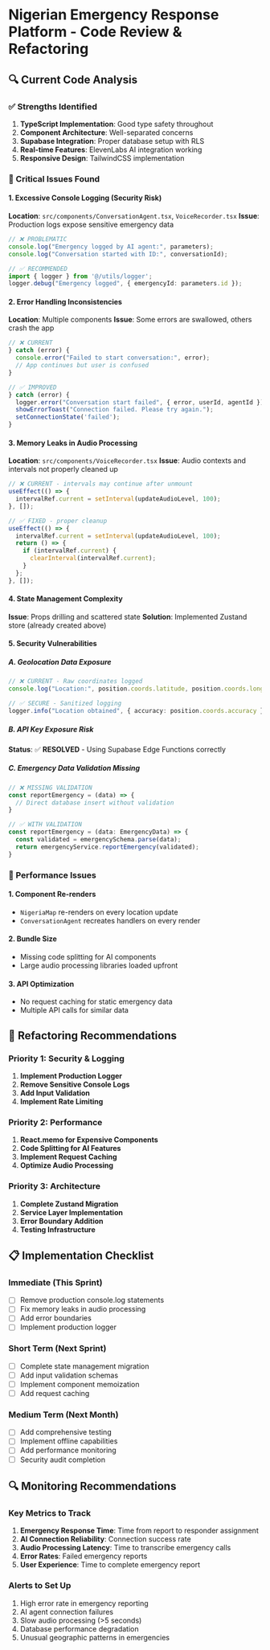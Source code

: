 # Nigerian Emergency Response Platform - Code Review & Refactoring

## 🔍 Current Code Analysis

### ✅ Strengths Identified
1. **TypeScript Implementation**: Good type safety throughout
2. **Component Architecture**: Well-separated concerns
3. **Supabase Integration**: Proper database setup with RLS
4. **Real-time Features**: ElevenLabs AI integration working
5. **Responsive Design**: TailwindCSS implementation

### 🚨 Critical Issues Found

#### 1. **Excessive Console Logging** (Security Risk)
**Location**: `src/components/ConversationAgent.tsx`, `VoiceRecorder.tsx`
**Issue**: Production logs expose sensitive emergency data
```typescript
// ❌ PROBLEMATIC
console.log("Emergency logged by AI agent:", parameters);
console.log("Conversation started with ID:", conversationId);

// ✅ RECOMMENDED
import { logger } from '@/utils/logger';
logger.debug("Emergency logged", { emergencyId: parameters.id });
```

#### 2. **Error Handling Inconsistencies**
**Location**: Multiple components
**Issue**: Some errors are swallowed, others crash the app
```typescript
// ❌ CURRENT
} catch (error) {
  console.error("Failed to start conversation:", error);
  // App continues but user is confused
}

// ✅ IMPROVED
} catch (error) {
  logger.error("Conversation start failed", { error, userId, agentId });
  showErrorToast("Connection failed. Please try again.");
  setConnectionState('failed');
}
```

#### 3. **Memory Leaks in Audio Processing**
**Location**: `src/components/VoiceRecorder.tsx`
**Issue**: Audio contexts and intervals not properly cleaned up
```typescript
// ❌ CURRENT - intervals may continue after unmount
useEffect(() => {
  intervalRef.current = setInterval(updateAudioLevel, 100);
}, []);

// ✅ FIXED - proper cleanup
useEffect(() => {
  intervalRef.current = setInterval(updateAudioLevel, 100);
  return () => {
    if (intervalRef.current) {
      clearInterval(intervalRef.current);
    }
  };
}, []);
```

#### 4. **State Management Complexity**
**Issue**: Props drilling and scattered state
**Solution**: Implemented Zustand store (already created above)

#### 5. **Security Vulnerabilities**

##### A. Geolocation Data Exposure
```typescript
// ❌ CURRENT - Raw coordinates logged
console.log("Location:", position.coords.latitude, position.coords.longitude);

// ✅ SECURE - Sanitized logging
logger.info("Location obtained", { accuracy: position.coords.accuracy });
```

##### B. API Key Exposure Risk
**Status**: ✅ **RESOLVED** - Using Supabase Edge Functions correctly

##### C. Emergency Data Validation Missing
```typescript
// ❌ MISSING VALIDATION
const reportEmergency = (data) => {
  // Direct database insert without validation
}

// ✅ WITH VALIDATION
const reportEmergency = (data: EmergencyData) => {
  const validated = emergencySchema.parse(data);
  return emergencyService.reportEmergency(validated);
}
```

### 🚀 Performance Issues

#### 1. **Component Re-renders**
- `NigeriaMap` re-renders on every location update
- `ConversationAgent` recreates handlers on every render

#### 2. **Bundle Size**
- Missing code splitting for AI components
- Large audio processing libraries loaded upfront

#### 3. **API Optimization**
- No request caching for static emergency data
- Multiple API calls for similar data

## 🔧 Refactoring Recommendations

### Priority 1: Security & Logging
1. **Implement Production Logger**
2. **Remove Sensitive Console Logs**
3. **Add Input Validation**
4. **Implement Rate Limiting**

### Priority 2: Performance
1. **React.memo for Expensive Components**
2. **Code Splitting for AI Features**
3. **Implement Request Caching**
4. **Optimize Audio Processing**

### Priority 3: Architecture
1. **Complete Zustand Migration**
2. **Service Layer Implementation**
3. **Error Boundary Addition**
4. **Testing Infrastructure**

## 📋 Implementation Checklist

### Immediate (This Sprint)
- [ ] Remove production console.log statements
- [ ] Fix memory leaks in audio processing
- [ ] Add error boundaries
- [ ] Implement production logger

### Short Term (Next Sprint)
- [ ] Complete state management migration
- [ ] Add input validation schemas
- [ ] Implement component memoization
- [ ] Add request caching

### Medium Term (Next Month)
- [ ] Add comprehensive testing
- [ ] Implement offline capabilities
- [ ] Add performance monitoring
- [ ] Security audit completion

## 🔍 Monitoring Recommendations

### Key Metrics to Track
1. **Emergency Response Time**: Time from report to responder assignment
2. **AI Connection Reliability**: Connection success rate
3. **Audio Processing Latency**: Time to transcribe emergency calls
4. **Error Rates**: Failed emergency reports
5. **User Experience**: Time to complete emergency report

### Alerts to Set Up
1. High error rate in emergency reporting
2. AI agent connection failures
3. Slow audio processing (>5 seconds)
4. Database performance degradation
5. Unusual geographic patterns in emergencies